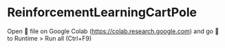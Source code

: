 # ReinforcementLearningCartPole

Open 📖 file on Google Colab (https://colab.research.google.com) and go 🏃 to Runtime > Run all (Ctrl+F9) 
